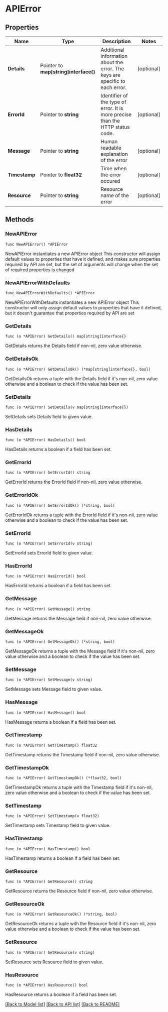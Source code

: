 # APIError

## Properties

Name | Type | Description | Notes
------------ | ------------- | ------------- | -------------
**Details** | Pointer to **map[string]interface{}** | Additional information about the error. The keys are specific to each error. | [optional]
**ErrorId** | Pointer to **string** | Identifier of the type of error. It is more precise than the HTTP status code. | [optional]
**Message** | Pointer to **string** | Human readable explanation of the error | [optional]
**Timestamp** | Pointer to **float32** | Time when the error occured | [optional]
**Resource** | Pointer to **string** | Resource name of the error | [optional]

## Methods

### NewAPIError

`func NewAPIError() *APIError`

NewAPIError instantiates a new APIError object
This constructor will assign default values to properties that have it defined,
and makes sure properties required by API are set, but the set of arguments
will change when the set of required properties is changed

### NewAPIErrorWithDefaults

`func NewAPIErrorWithDefaults() *APIError`

NewAPIErrorWithDefaults instantiates a new APIError object
This constructor will only assign default values to properties that have it defined,
but it doesn't guarantee that properties required by API are set

### GetDetails

`func (o *APIError) GetDetails() map[string]interface{}`

GetDetails returns the Details field if non-nil, zero value otherwise.

### GetDetailsOk

`func (o *APIError) GetDetailsOk() (*map[string]interface{}, bool)`

GetDetailsOk returns a tuple with the Details field if it's non-nil, zero value otherwise
and a boolean to check if the value has been set.

### SetDetails

`func (o *APIError) SetDetails(v map[string]interface{})`

SetDetails sets Details field to given value.

### HasDetails

`func (o *APIError) HasDetails() bool`

HasDetails returns a boolean if a field has been set.

### GetErrorId

`func (o *APIError) GetErrorId() string`

GetErrorId returns the ErrorId field if non-nil, zero value otherwise.

### GetErrorIdOk

`func (o *APIError) GetErrorIdOk() (*string, bool)`

GetErrorIdOk returns a tuple with the ErrorId field if it's non-nil, zero value otherwise
and a boolean to check if the value has been set.

### SetErrorId

`func (o *APIError) SetErrorId(v string)`

SetErrorId sets ErrorId field to given value.

### HasErrorId

`func (o *APIError) HasErrorId() bool`

HasErrorId returns a boolean if a field has been set.

### GetMessage

`func (o *APIError) GetMessage() string`

GetMessage returns the Message field if non-nil, zero value otherwise.

### GetMessageOk

`func (o *APIError) GetMessageOk() (*string, bool)`

GetMessageOk returns a tuple with the Message field if it's non-nil, zero value otherwise
and a boolean to check if the value has been set.

### SetMessage

`func (o *APIError) SetMessage(v string)`

SetMessage sets Message field to given value.

### HasMessage

`func (o *APIError) HasMessage() bool`

HasMessage returns a boolean if a field has been set.

### GetTimestamp

`func (o *APIError) GetTimestamp() float32`

GetTimestamp returns the Timestamp field if non-nil, zero value otherwise.

### GetTimestampOk

`func (o *APIError) GetTimestampOk() (*float32, bool)`

GetTimestampOk returns a tuple with the Timestamp field if it's non-nil, zero value otherwise
and a boolean to check if the value has been set.

### SetTimestamp

`func (o *APIError) SetTimestamp(v float32)`

SetTimestamp sets Timestamp field to given value.

### HasTimestamp

`func (o *APIError) HasTimestamp() bool`

HasTimestamp returns a boolean if a field has been set.

### GetResource

`func (o *APIError) GetResource() string`

GetResource returns the Resource field if non-nil, zero value otherwise.

### GetResourceOk

`func (o *APIError) GetResourceOk() (*string, bool)`

GetResourceOk returns a tuple with the Resource field if it's non-nil, zero value otherwise
and a boolean to check if the value has been set.

### SetResource

`func (o *APIError) SetResource(v string)`

SetResource sets Resource field to given value.

### HasResource

`func (o *APIError) HasResource() bool`

HasResource returns a boolean if a field has been set.

[[Back to Model list]](../README.md#documentation-for-models) [[Back to API list]](../README.md#documentation-for-api-endpoints) [[Back to README]](../README.md)
